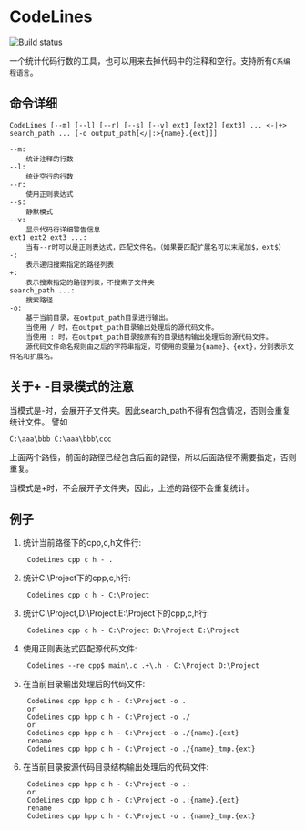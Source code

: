 # CodeLines
[![Build status](https://ci.appveyor.com/api/projects/status/oach5ro1fk86xa23?svg=true)](https://ci.appveyor.com/project/waiting/codelines)

一个统计代码行数的工具，也可以用来去掉代码中的注释和空行。支持所有`C系编程语言`。


## 命令详细

    CodeLines [--m] [--l] [--r] [--s] [--v] ext1 [ext2] [ext3] ... <-|+> search_path ... [-o output_path[</|:>{name}.{ext}]]

    --m:
        统计注释的行数
    --l:
        统计空行的行数
    --r:
        使用正则表达式
    --s:
        静默模式
    --v:
        显示代码行详细警告信息
    ext1 ext2 ext3 ...:
        当有--r时可以是正则表达式，匹配文件名。（如果要匹配扩展名可以末尾加$，ext$）
    -:
        表示递归搜索指定的路径列表
    +:
        表示搜索指定的路径列表，不搜索子文件夹
    search_path ...:
        搜索路径
    -o:
        基于当前目录，在output_path目录进行输出。
        当使用 / 时，在output_path目录输出处理后的源代码文件。
        当使用 : 时，在output_path目录按原有的目录结构输出处理后的源代码文件。
        源代码文件命名规则由之后的字符串指定，可使用的变量为{name}、{ext}，分别表示文件名和扩展名。


## 关于+ -目录模式的注意
当模式是-时，会展开子文件夹。因此search_path不得有包含情况，否则会重复统计文件。
譬如

    C:\aaa\bbb C:\aaa\bbb\ccc

上面两个路径，前面的路径已经包含后面的路径，所以后面路径不需要指定，否则重复。

当模式是+时，不会展开子文件夹，因此，上述的路径不会重复统计。


## 例子
1. 统计当前路径下的cpp,c,h文件行:

        CodeLines cpp c h - .

2. 统计C:\Project下的cpp,c,h行:

        CodeLines cpp c h - C:\Project

3. 统计C:\Project,D:\Project,E:\Project下的cpp,c,h行:

        CodeLines cpp c h - C:\Project D:\Project E:\Project

4. 使用正则表达式匹配源代码文件:

        CodeLines --re cpp$ main\.c .+\.h - C:\Project D:\Project

5. 在当前目录输出处理后的代码文件:

        CodeLines cpp hpp c h - C:\Project -o .
        or
        CodeLines cpp hpp c h - C:\Project -o ./
        or
        CodeLines cpp hpp c h - C:\Project -o ./{name}.{ext}
        rename
        CodeLines cpp hpp c h - C:\Project -o ./{name}_tmp.{ext}

6. 在当前目录按源代码目录结构输出处理后的代码文件:

        CodeLines cpp hpp c h - C:\Project -o .:
        or
        CodeLines cpp hpp c h - C:\Project -o .:{name}.{ext}
        rename
        CodeLines cpp hpp c h - C:\Project -o .:{name}_tmp.{ext}
